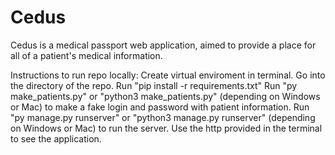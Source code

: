 # Cedus
Cedus is a medical passport web application, aimed to provide a place for all of a patient's medical information.

Instructions to run repo locally: 
Create virtual enviroment in terminal.
Go into the directory of the repo.
Run "pip install -r requirements.txt"
Run "py make_patients.py" or "python3 make_patients.py" (depending on Windows or Mac) to make a fake login and password with patient information. 
Run "py manage.py runserver" or "python3 manage.py runserver" (depending on Windows or Mac) to run the server.
Use the http provided in the terminal to see the application. 
